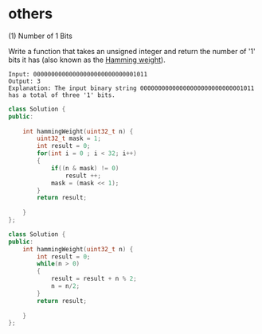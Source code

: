 # others

(1) Number of 1 Bits

Write a function that takes an unsigned integer and return the number of '1' bits it has (also known as the [Hamming weight](http://en.wikipedia.org/wiki/Hamming_weight)).

```
Input: 00000000000000000000000000001011
Output: 3
Explanation: The input binary string 00000000000000000000000000001011 has a total of three '1' bits.
```

```C++
class Solution {
public:
    
    int hammingWeight(uint32_t n) {
        uint32_t mask = 1;
        int result = 0;
        for(int i = 0 ; i < 32; i++)
        {
            if((n & mask) != 0) 
                result ++;
            mask = (mask << 1);
        }
        return result;
        
    }
};
```

```C++
class Solution {
public:
    int hammingWeight(uint32_t n) {
        int result = 0;
        while(n > 0)
        {
            result = result + n % 2;
            n = n/2;
        }
        return result;
        
    }
};
```

